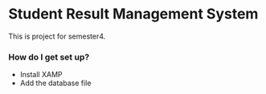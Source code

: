 # Student Result Management System

This is project for semester4.

### How do I get set up? ###

* Install XAMP
* Add the database file 


